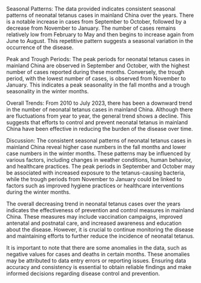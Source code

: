 Seasonal Patterns:
The data provided indicates consistent seasonal patterns of neonatal tetanus cases in mainland China over the years. There is a notable increase in cases from September to October, followed by a decrease from November to January. The number of cases remains relatively low from February to May and then begins to increase again from June to August. This repetitive pattern suggests a seasonal variation in the occurrence of the disease.

Peak and Trough Periods:
The peak periods for neonatal tetanus cases in mainland China are observed in September and October, with the highest number of cases reported during these months. Conversely, the trough period, with the lowest number of cases, is observed from November to January. This indicates a peak seasonality in the fall months and a trough seasonality in the winter months.

Overall Trends:
From 2010 to July 2023, there has been a downward trend in the number of neonatal tetanus cases in mainland China. Although there are fluctuations from year to year, the general trend shows a decline. This suggests that efforts to control and prevent neonatal tetanus in mainland China have been effective in reducing the burden of the disease over time.

Discussion:
The consistent seasonal patterns of neonatal tetanus cases in mainland China reveal higher case numbers in the fall months and lower case numbers in the winter months. These patterns may be influenced by various factors, including changes in weather conditions, human behavior, and healthcare practices. The peak periods in September and October may be associated with increased exposure to the tetanus-causing bacteria, while the trough periods from November to January could be linked to factors such as improved hygiene practices or healthcare interventions during the winter months.

The overall decreasing trend in neonatal tetanus cases over the years indicates the effectiveness of prevention and control measures in mainland China. These measures may include vaccination campaigns, improved antenatal and postnatal care, and increased awareness and education about the disease. However, it is crucial to continue monitoring the disease and maintaining efforts to further reduce the incidence of neonatal tetanus.

It is important to note that there are some anomalies in the data, such as negative values for cases and deaths in certain months. These anomalies may be attributed to data entry errors or reporting issues. Ensuring data accuracy and consistency is essential to obtain reliable findings and make informed decisions regarding disease control and prevention.